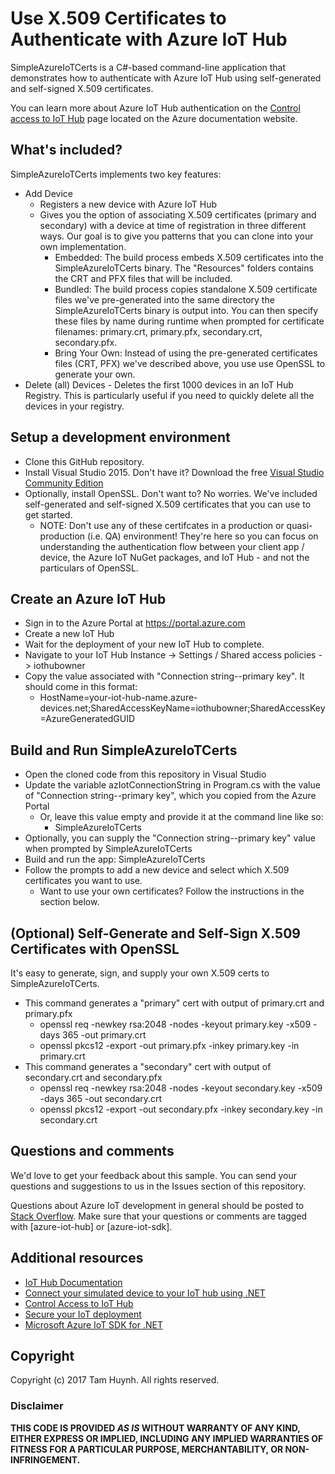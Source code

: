 # Use X.509 Certificates to Authenticate with Azure IoT Hub

SimpleAzureIoTCerts is a C#-based command-line application that demonstrates how to authenticate with Azure IoT Hub using self-generated and self-signed X.509 certificates.

You can learn more about Azure IoT Hub authentication on the [Control access to IoT Hub](https://docs.microsoft.com/en-us/azure/iot-hub/iot-hub-devguide-security#supported-x509-certificates) page located on the Azure documentation website.

## What's included?

SimpleAzureIoTCerts implements two key features:
* Add Device
  * Registers a new device with Azure IoT Hub
  * Gives you the option of associating X.509 certificates (primary and secondary) with a device at time of registration in three different ways. Our goal is to give you patterns that you can clone into your own implementation. 
    * Embedded: The build process embeds X.509 certificates into the SimpleAzureIoTCerts binary.  The "Resources" folders contains the CRT and PFX files that will be included.
    * Bundled: The build process copies standalone X.509 certificate files we've pre-generated into the same directory the SimpleAzureIoTCerts binary is output into.  You can then specify these files by name during runtime when prompted for certificate filenames: primary.crt, primary.pfx, secondary.crt, secondary.pfx.
    * Bring Your Own: Instead of using the pre-generated certificates files (CRT, PFX) we've described above, you use use OpenSSL to generate your own.  
* Delete (all) Devices - Deletes the first 1000 devices in an IoT Hub Registry.  This is particularly useful if you need to quickly delete all the devices in your registry.

## Setup a development environment

* Clone this GitHub repository.
* Install Visual Studio 2015.  Don't have it?  Download the free [Visual Studio Community Edition](https://www.visualstudio.com/en-us/products/visual-studio-community-vs.aspx)
* Optionally, install OpenSSL.  Don't want to?  No worries.  We've included self-generated and self-signed X.509 certificates that you can use to get started.
  * NOTE: Don't use any of these certifcates in a production or quasi-production (i.e. QA) environment!  They're here so you can focus on understanding the authentication flow between your client app / device, the Azure IoT NuGet packages, and IoT Hub - and not the particulars of OpenSSL.  

## Create an Azure IoT Hub 

* Sign in to the Azure Portal at https://portal.azure.com
* Create a new IoT Hub 
* Wait for the deployment of your new IoT Hub to complete.  
* Navigate to your IoT Hub Instance -> Settings / Shared access policies -> iothubowner
* Copy the value associated with "Connection string--primary key". It should come in this format:
  * HostName=your-iot-hub-name.azure-devices.net;SharedAccessKeyName=iothubowner;SharedAccessKey=AzureGeneratedGUID

## Build and Run SimpleAzureIoTCerts

* Open the cloned code from this repository in Visual Studio
* Update the variable azIotConnectionString in Program.cs with the value of "Connection string--primary key", which you copied from the Azure Portal
  * Or, leave this value empty and provide it at the command line like so: 
    * SimpleAzureIoTCerts <connection string>
* Optionally, you can supply the "Connection string--primary key" value when prompted by SimpleAzureIoTCerts
* Build and run the app: SimpleAzureIoTCerts
* Follow the prompts to add a new device and select which X.509 certificates you want to use.
  * Want to use your own certificates?  Follow the instructions in the section below.

## (Optional) Self-Generate and Self-Sign X.509 Certificates with OpenSSL 

It's easy to generate, sign, and supply your own X.509 certs to SimpleAzureIoTCerts.
* This command generates a "primary" cert with output of primary.crt and primary.pfx
  * openssl req -newkey rsa:2048 -nodes -keyout primary.key -x509 -days 365 -out primary.crt
  * openssl pkcs12 -export -out primary.pfx -inkey primary.key -in primary.crt 
* This command generates a "secondary" cert with output of secondary.crt and secondary.pfx
  * openssl req -newkey rsa:2048 -nodes -keyout secondary.key -x509 -days 365 -out secondary.crt
  * openssl pkcs12 -export -out secondary.pfx -inkey secondary.key -in secondary.crt 

## Questions and comments

We'd love to get your feedback about this sample. You can send your questions and suggestions to us in the Issues section of this repository.

Questions about Azure IoT development in general should be posted to [Stack Overflow](https://stackoverflow.com/questions/tagged/azure-iot-hub). Make sure that your questions or comments are tagged with [azure-iot-hub] or [azure-iot-sdk].

## Additional resources

* [IoT Hub Documentation](https://docs.microsoft.com/en-us/azure/iot-hub/)
* [Connect your simulated device to your IoT hub using .NET](https://docs.microsoft.com/en-us/azure/iot-hub/iot-hub-csharp-csharp-getstarted)
* [Control Access to IoT Hub](https://docs.microsoft.com/en-us/azure/iot-hub/iot-hub-devguide-security)
* [Secure your IoT deployment](https://docs.microsoft.com/en-us/azure/iot-suite/iot-suite-security-deployment)
* [Microsoft Azure IoT SDK for .NET](https://github.com/azure/azure-iot-sdk-csharp)

## Copyright

Copyright (c) 2017 Tam Huynh. All rights reserved. 

### Disclaimer ###
**THIS CODE IS PROVIDED *AS IS* WITHOUT WARRANTY OF ANY KIND, EITHER EXPRESS OR IMPLIED, INCLUDING ANY IMPLIED WARRANTIES OF FITNESS FOR A PARTICULAR PURPOSE, MERCHANTABILITY, OR NON-INFRINGEMENT.**

